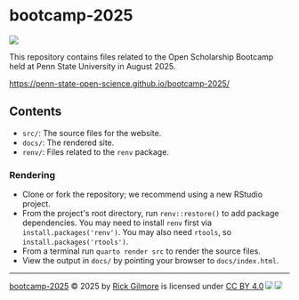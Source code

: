 # bootcamp-2025

![](src/include/img/banner.png)

This repository contains files related to the Open Scholarship Bootcamp held at Penn State University in August 2025.

<https://penn-state-open-science.github.io/bootcamp-2025/>

## Contents

- `src/`: The source files for the website.
- `docs/`: The rendered site.
- `renv/`: Files related to the `renv` package.

### Rendering

- Clone or fork the repository; we recommend using a new RStudio project.
- From the project's root directory, run `renv::restore()` to add package dependencies. You may need to install `renv` first via `install.packages('renv')`. You may also need `rtools`, so `install.packages('rtools')`.
- From a terminal run `quarto render src` to render the source files.
- View the output in `docs/` by pointing your browser to `docs/index.html`.

---

<a href="https://creativecommons.org">bootcamp-2025</a> © 2025 by <a href="https://creativecommons.org">Rick Gilmore</a> is licensed under <a href="https://creativecommons.org/licenses/by/4.0/">CC BY 4.0</a><img src="https://mirrors.creativecommons.org/presskit/icons/cc.svg" style="max-width: 1em;max-height:1em;margin-left: .2em;"><img src="https://mirrors.creativecommons.org/presskit/icons/by.svg" style="max-width: 1em;max-height:1em;margin-left: .2em;">